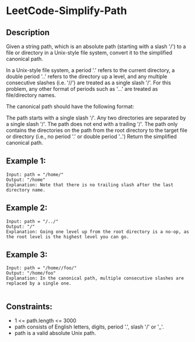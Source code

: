 # LeetCode-Simplify-Path

## Description 

Given a string path, which is an absolute path (starting with a slash '/') to a file or directory in a Unix-style file system, convert it to the simplified canonical path.

In a Unix-style file system, a period '.' refers to the current directory, a double period '..' refers to the directory up a level, and any multiple consecutive slashes (i.e. '//') are treated as a single slash '/'. For this problem, any other format of periods such as '...' are treated as file/directory names.

The canonical path should have the following format:

The path starts with a single slash '/'.
Any two directories are separated by a single slash '/'.
The path does not end with a trailing '/'.
The path only contains the directories on the path from the root directory to the target file or directory (i.e., no period '.' or double period '..')
Return the simplified canonical path.


## Example 1:

```
Input: path = "/home/"
Output: "/home"
Explanation: Note that there is no trailing slash after the last directory name.

```
## Example 2:

```
Input: path = "/../"
Output: "/"
Explanation: Going one level up from the root directory is a no-op, as the root level is the highest level you can go.

```

## Example 3:

```
Input: path = "/home//foo/"
Output: "/home/foo"
Explanation: In the canonical path, multiple consecutive slashes are replaced by a single one.
 
```

## Constraints:

* 1 <= path.length <= 3000
* path consists of English letters, digits, period '.', slash '/' or '_'.
* path is a valid absolute Unix path.
